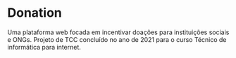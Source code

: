 # Donation

Uma plataforma web focada em incentivar doações para instituições sociais e ONGs. Projeto de TCC concluído no ano de 2021 para o curso Técnico de informática para internet.

